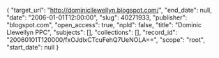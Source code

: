 {
  "target_url": "http://dominicllewellyn.blogspot.com/", 
  "end_date": null, 
  "date": "2006-01-01T12:00:00", 
  "slug": 40271933, 
  "publisher": "blogspot.com", 
  "open_access": true, 
  "npld": false, 
  "title": "Dominic Llewellyn PPC", 
  "subjects": [], 
  "collections": [], 
  "record_id": "20060101T120000/fxOJdlxCTcuFehQ7UeNOLA==", 
  "scope": "root", 
  "start_date": null
}

